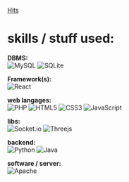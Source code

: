 [Hits](https://hits.seeyoufarm.com/api/count/incr/badge.svg?url=https%3A%2F%2Fgithub.com%2FNotTrueFalse&count_bg=%23905BF6&title_bg=%23555555&icon=&icon_color=%23E7E7E7&title=hits&edge_flat=false)

# **skills / stuff used**:

**DBMS:**<br>
![MySQL](https://img.shields.io/badge/mysql-4479A1.svg?style=for-the-badge&logo=mysql&logoColor=white)
![SQLite](https://img.shields.io/badge/sqlite-%2307405e.svg?style=for-the-badge&logo=sqlite&logoColor=white)

**Framework(s):**<br>
![React](https://img.shields.io/badge/react-%2320232a.svg?style=for-the-badge&logo=react&logoColor=%2361DAFB)

**web langages:**<br>
![PHP](https://img.shields.io/badge/php-%23777BB4.svg?style=for-the-badge&logo=php&logoColor=white)
![HTML5](https://img.shields.io/badge/html5-%23E34F26.svg?style=for-the-badge&logo=html5&logoColor=white)
![CSS3](https://img.shields.io/badge/css3-%231572B6.svg?style=for-the-badge&logo=css3&logoColor=white)
![JavaScript](https://img.shields.io/badge/javascript-%23323330.svg?style=for-the-badge&logo=javascript&logoColor=%23F7DF1E)

**libs:**<br>
![Socket.io](https://img.shields.io/badge/Socket.io-black?style=for-the-badge&logo=socket.io&badgeColor=010101)
![Threejs](https://img.shields.io/badge/threejs-black?style=for-the-badge&logo=three.js&logoColor=white)

**backend:**<br>
![Python](https://img.shields.io/badge/python-3670A0?style=for-the-badge&logo=python&logoColor=ffdd54)
![Java](https://img.shields.io/badge/java-%23ED8B00.svg?style=for-the-badge&logo=openjdk&logoColor=white)

**software / server:**<br>
![Apache](https://img.shields.io/badge/apache-%23D42029.svg?style=for-the-badge&logo=apache&logoColor=white)
  
